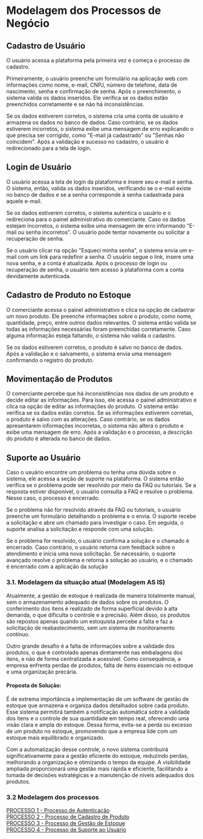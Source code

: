 # Modelagem dos Processos de Negócio

## Cadastro de Usuário

O usuário acessa a plataforma pela primeira vez e começa o processo de cadastro.

Primeiramente, o usuário preenche um formulário na aplicação web com informações como nome, e-mail, CNPJ, número de telefone, data de nascimento, senha e confirmação de senha. Após o preenchimento, o sistema valida os dados inseridos. Ele verifica se os dados estão preenchidos corretamente e se não há inconsistências.

Se os dados estiverem corretos, o sistema cria uma conta de usuário e armazena os dados no banco de dados. Caso contrário, se os dados estiverem incorretos, o sistema exibe uma mensagem de erro explicando o que precisa ser corrigido, como "E-mail já cadastrado" ou "Senhas não coincidem". Após a validação e sucesso no cadastro, o usuário é redirecionado para a tela de login.

## Login de Usuário

O usuário acessa a tela de login da plataforma e insere seu e-mail e senha. O sistema, então, valida os dados inseridos, verificando se o e-mail existe no banco de dados e se a senha corresponde à senha cadastrada para aquele e-mail.

Se os dados estiverem corretos, o sistema autentica o usuário e o redireciona para o painel administrativo do comerciante. Caso os dados estejam incorretos, o sistema exibe uma mensagem de erro informando "E-mail ou senha incorretos". O usuário pode tentar novamente ou solicitar a recuperação de senha.

Se o usuário clicar na opção "Esqueci minha senha", o sistema envia um e-mail com um link para redefinir a senha. O usuário segue o link, insere uma nova senha, e a conta é atualizada. Após o processo de login ou recuperação de senha, o usuário tem acesso à plataforma com a conta devidamente autenticada.

## Cadastro de Produto no Estoque

O comerciante acessa o painel administrativo e clica na opção de cadastrar um novo produto. Ele preenche informações sobre o produto, como nome, quantidade, preço, entre outros dados relevantes. O sistema então valida se todas as informações necessárias foram preenchidas corretamente. Caso alguma informação esteja faltando, o sistema não valida o cadastro.

Se os dados estiverem corretos, o produto é salvo no banco de dados. Após a validação e o salvamento, o sistema envia uma mensagem confirmando o registro do produto.

## Movimentação de Produtos

O comerciante percebe que há inconsistências nos dados de um produto e decide editar as informações. Para isso, ele acessa o painel administrativo e clica na opção de editar as informações do produto. O sistema então verifica se os dados estão corretos. Se as informações estiverem corretas, o produto é salvo com as alterações. Caso contrário, se os dados apresentarem informações incorretas, o sistema não altera o produto e exibe uma mensagem de erro. Após a validação e o processo, a descrição do produto é alterada no banco de dados.

## Suporte ao Usuário

Caso o usuário encontre um problema ou tenha uma dúvida sobre o sistema, ele acessa a seção de suporte na plataforma. O sistema então verifica se o problema pode ser resolvido por meio da FAQ ou tutoriais. Se a resposta estiver disponível, o usuário consulta a FAQ e resolve o problema. Nesse caso, o processo é encerrado.

Se o problema não for resolvido através da FAQ ou tutoriais, o usuário preenche um formulário detalhando o problema e o envia. O suporte recebe a solicitação e abre um chamado para investigar o caso. Em seguida, o suporte analisa a solicitação e responde com uma solução.

Se o problema for resolvido, o usuário confirma a solução e o chamado é encerrado. Caso contrário, o usuário retorna com feedback sobre o atendimento e inicia uma nova solicitação. Se necessário, o suporte avançado resolve o problema e retorna a solução ao usuário, e o chamado é encerrado com a aplicação da solução
### 3.1. Modelagem da situação atual (Modelagem AS IS)

Atualmente, a gestão de estoque é realizada de maneira totalmente manual, sem o armazenamento adequado de dados sobre os produtos. O conferimento dos itens é realizado de forma superficial devido à alta demanda, o que dificulta o controle e a precisão. Além disso, os produtos são repostos apenas quando um estoquista percebe a falta e faz a solicitação de reabastecimento, sem um sistema de monitoramento contínuo.

Outro grande desafio é a falta de informações sobre a validade dos produtos, o que é controlado apenas diretamente nas embalagens dos itens, e não de forma centralizada e acessível. Como consequência, a empresa enfrenta perdas de produtos, falta de itens essenciais no estoque e uma organização precária.

#### Proposta de Solução:

É de extrema importância a implementação de um software de gestão de estoque que armazena e organiza dados detalhados sobre cada produto. Esse sistema permitirá também a notificação automática sobre a validade dos itens e o controle de sua quantidade em tempo real, oferecendo uma visão clara e ampla do estoque. Dessa forma, evita-se a perda ou excesso de um produto no estoque, promovendo que a empresa lide com um estoque mais equilibrado e organizado. 

Com a automatização desse controle, o novo sistema contribuirá significativamente para a gestão eficiente do estoque, reduzindo perdas, melhorando a organização e otimizando o tempo da equipe. A visibilidade ampliada proporcionará uma gestão mais rápida e eficiente, facilitando a tomada de decisões estratégicas e a manutenção de níveis adequados dos produtos.

### 3.2 Modelagem dos processos
[PROCESSO 1 - Processo de Autenticação](https://github.com/docs/processos/processo-1-Processo%20de%20Autenticação.md)<br>
[PROCESSO 2 - Processo de Cadastro de Produto](./processos/processo-2-Processo%20de%20Cadastro%20de%20Produto.md)<br>
[PROCESSO 3 - Processo de Gestão de Estoque](./processos/processo-3-Processo%20de%20Gestão%20de%20Estoque.md)<br>
[PROCESSO 4 - Processo de Suporte ao Usuário](./processos/processo-4-Processo%20de%20Suporte%20ao%20Usuário.md)<br>



